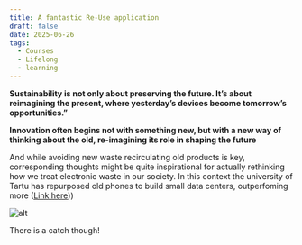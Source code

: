 ```yaml
---
title: A fantastic Re-Use application
draft: false
date: 2025-06-26
tags:
  - Courses
  - Lifelong
  - learning
---
```


**Sustainability is not only about preserving the future. It’s about reimagining the present, where yesterday’s devices become tomorrow’s opportunities.”**

**Innovation often begins not with something new, but with a new way of thinking about the old, re-imagining its role in shaping the future**

And while avoiding new waste recirculating old products is key, corresponding thoughts might be quite inspirational for actually rethinking how we treat electronic waste in our society. In this context the university of Tartu has repurposed old phones to build small data centers, outperfoming more ([Link here](https://spectrum.ieee.org/smartphone-data-centers)))

![alt](https://spectrum.ieee.org/media-library/hands-adjusting-multiple-smartphones-on-a-charging-station.jpg?id=61090419&width=2400&height=1500)

There is a catch though! 


